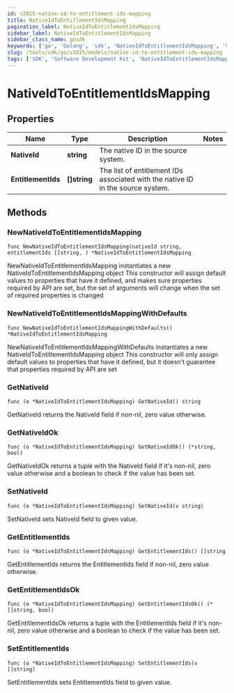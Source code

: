 ```yaml
---
id: v2025-native-id-to-entitlement-ids-mapping
title: NativeIdToEntitlementIdsMapping
pagination_label: NativeIdToEntitlementIdsMapping
sidebar_label: NativeIdToEntitlementIdsMapping
sidebar_class_name: gosdk
keywords: ['go', 'Golang', 'sdk', 'NativeIdToEntitlementIdsMapping', 'V2025NativeIdToEntitlementIdsMapping'] 
slug: /tools/sdk/go/v2025/models/native-id-to-entitlement-ids-mapping
tags: ['SDK', 'Software Development Kit', 'NativeIdToEntitlementIdsMapping', 'V2025NativeIdToEntitlementIdsMapping']
---
```


# NativeIdToEntitlementIdsMapping

## Properties

Name | Type | Description | Notes
------------ | ------------- | ------------- | -------------
**NativeId** | **string** | The native ID in the source system. | 
**EntitlementIds** | **[]string** | The list of entitlement IDs associated with the native ID in the source system. | 

## Methods

### NewNativeIdToEntitlementIdsMapping

`func NewNativeIdToEntitlementIdsMapping(nativeId string, entitlementIds []string, ) *NativeIdToEntitlementIdsMapping`

NewNativeIdToEntitlementIdsMapping instantiates a new NativeIdToEntitlementIdsMapping object
This constructor will assign default values to properties that have it defined,
and makes sure properties required by API are set, but the set of arguments
will change when the set of required properties is changed

### NewNativeIdToEntitlementIdsMappingWithDefaults

`func NewNativeIdToEntitlementIdsMappingWithDefaults() *NativeIdToEntitlementIdsMapping`

NewNativeIdToEntitlementIdsMappingWithDefaults instantiates a new NativeIdToEntitlementIdsMapping object
This constructor will only assign default values to properties that have it defined,
but it doesn't guarantee that properties required by API are set

### GetNativeId

`func (o *NativeIdToEntitlementIdsMapping) GetNativeId() string`

GetNativeId returns the NativeId field if non-nil, zero value otherwise.

### GetNativeIdOk

`func (o *NativeIdToEntitlementIdsMapping) GetNativeIdOk() (*string, bool)`

GetNativeIdOk returns a tuple with the NativeId field if it's non-nil, zero value otherwise
and a boolean to check if the value has been set.

### SetNativeId

`func (o *NativeIdToEntitlementIdsMapping) SetNativeId(v string)`

SetNativeId sets NativeId field to given value.


### GetEntitlementIds

`func (o *NativeIdToEntitlementIdsMapping) GetEntitlementIds() []string`

GetEntitlementIds returns the EntitlementIds field if non-nil, zero value otherwise.

### GetEntitlementIdsOk

`func (o *NativeIdToEntitlementIdsMapping) GetEntitlementIdsOk() (*[]string, bool)`

GetEntitlementIdsOk returns a tuple with the EntitlementIds field if it's non-nil, zero value otherwise
and a boolean to check if the value has been set.

### SetEntitlementIds

`func (o *NativeIdToEntitlementIdsMapping) SetEntitlementIds(v []string)`

SetEntitlementIds sets EntitlementIds field to given value.



